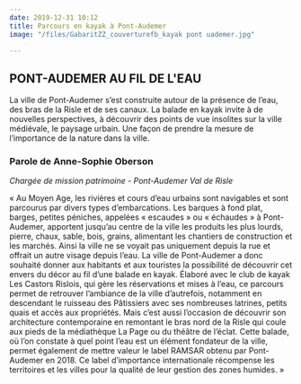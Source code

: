 ```yaml
---
date: 2019-12-31 10:12
title: Parcours en kayak à Pont-Audemer
image: "/files/GabaritZZ_couverturefb_kayak pont uademer.jpg"

---
```

## PONT-AUDEMER AU FIL DE L'EAU

La ville de Pont-Audemer s’est construite autour de la présence de l’eau, des bras de la Risle et de ses canaux. La balade en kayak invite à de nouvelles perspectives, à découvrir des points de vue insolites sur la ville médiévale, le paysage urbain. Une façon de prendre la mesure de l’importance de la nature dans la ville.

### Parole de Anne-Sophie Oberson

_Chargée de mission patrimoine - Pont-Audemer Val de Risle_

« Au Moyen Age, les rivières et cours d’eau urbains sont navigables et sont parcourus par divers types d’embarcations. Les barques à fond plat, barges, petites péniches, appelées « escaudes » ou « échaudes » à Pont-Audemer, apportent jusqu’au centre de la ville les produits les plus lourds, pierre, chaux, sable, bois, grains, alimentant les chantiers de construction et les marchés. Ainsi la ville ne se voyait pas uniquement depuis la rue et offrait un autre visage depuis l’eau. La ville de Pont-Audemer a donc souhaité donner aux habitants et aux touristes la possibilité de découvrir cet envers du décor au fil d’une balade en kayak. Élaboré avec le club de kayak Les Castors Rislois, qui gère les réservations et mises à l’eau, ce parcours permet de retrouver l’ambiance de la ville d’autrefois, notamment en descendant le ruisseau des Pâtissiers avec ses nombreuses latrines, petits quais et accès aux propriétés. Mais c’est aussi l’occasion de découvrir son architecture contemporaine en remontant le bras nord de la Risle qui coule aux pieds de la médiathèque La Page ou du théâtre de l’éclat. Cette balade, où l’on constate à quel point l’eau est un élément fondateur de la ville, permet également de mettre valeur le label RAMSAR obtenu par Pont-Audemer en 2018. Ce label d’importance internationale récompense les territoires et les villes pour la qualité de leur gestion des zones humides. »